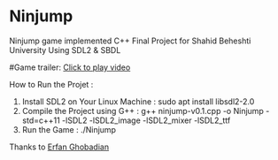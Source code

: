 # Ninjump
Ninjump game implemented C++
Final Project for Shahid Beheshti University Using SDL2 & SBDL
 
#Game trailer:
  [Click to play video](https://www.aparat.com/v/tsFkW)

How to Run the Projet : 
  1. Install SDL2 on Your Linux Machine : sudo apt install libsdl2-2.0
  2. Compile the Project using G++ : g++ ninjump-v0.1.cpp -o Ninjump -std=c++11 -lSDL2 -lSDL2_image -lSDL2_mixer -lSDL2_ttf
  3. Run the Game : ./Ninjump
  
  Thanks to [Erfan Ghobadian](https://github.com/erfanghobadian)
  
